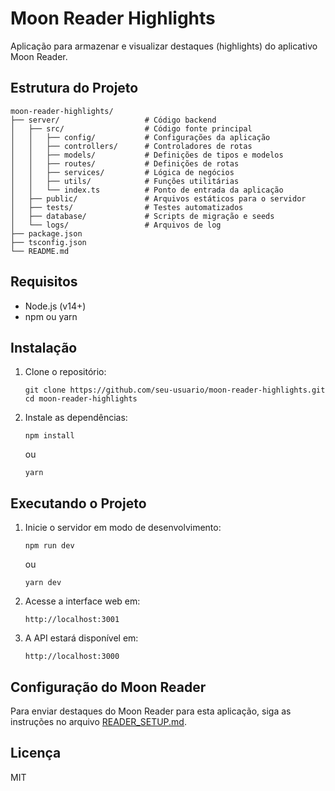 # Moon Reader Highlights

Aplicação para armazenar e visualizar destaques (highlights) do aplicativo Moon Reader.

## Estrutura do Projeto

```
moon-reader-highlights/
├── server/                   # Código backend
│   ├── src/                  # Código fonte principal
│   │   ├── config/           # Configurações da aplicação
│   │   ├── controllers/      # Controladores de rotas
│   │   ├── models/           # Definições de tipos e modelos
│   │   ├── routes/           # Definições de rotas
│   │   ├── services/         # Lógica de negócios
│   │   ├── utils/            # Funções utilitárias
│   │   └── index.ts          # Ponto de entrada da aplicação
│   ├── public/               # Arquivos estáticos para o servidor
│   ├── tests/                # Testes automatizados
│   ├── database/             # Scripts de migração e seeds
│   └── logs/                 # Arquivos de log
├── package.json
├── tsconfig.json
└── README.md
```

## Requisitos

- Node.js (v14+)
- npm ou yarn

## Instalação

1. Clone o repositório:
   ```
   git clone https://github.com/seu-usuario/moon-reader-highlights.git
   cd moon-reader-highlights
   ```

2. Instale as dependências:
   ```
   npm install
   ```
   ou
   ```
   yarn
   ```

## Executando o Projeto

1. Inicie o servidor em modo de desenvolvimento:
   ```
   npm run dev
   ```
   ou
   ```
   yarn dev
   ```

2. Acesse a interface web em:
   ```
   http://localhost:3001
   ```

3. A API estará disponível em:
   ```
   http://localhost:3000
   ```

## Configuração do Moon Reader

Para enviar destaques do Moon Reader para esta aplicação, siga as instruções no arquivo [READER_SETUP.md](READER_SETUP.md).

## Licença

MIT
